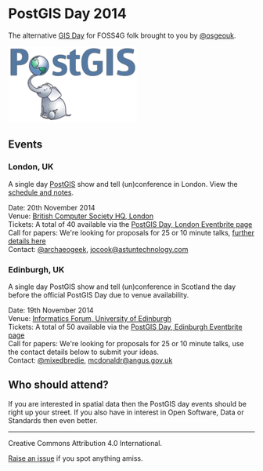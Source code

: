 # PostGIS Day 2014

The alternative [GIS Day](http://gisday.com/) for FOSS4G folk brought to you by
[@osgeouk](https://twitter.com/osgeouk).

![PostGIS logo](postgis-logo.png)

## Events

### London, UK

A single day [PostGIS](http://postgis.net) show and tell (un)conference in
London. View the [schedule and notes](./LONDON-2014-11-20.md).

Date: 20th November 2014  
Venue: [British Computer Society HQ, London](http://www.bcs.org/upload/pdf/london-office-guide.pdf)  
Tickets: A total of 40 available via the [PostGIS Day, London Eventbrite page](https://www.eventbrite.com/e/postgis-day-tickets-13226598111)  
Call for papers: We're looking for proposals for 25 or 10 minute talks, [further details here](http://lists.osgeo.org/pipermail/uk/2014-October/000678.html)  
Contact: [@archaeogeek](https://twitter.com/archaeogeek), [jocook@astuntechnology.com](mailto:jocook@astuntechnology.com)  

### Edinburgh, UK

A single day PostGIS show and tell (un)conference in Scotland the day before
the official PostGIS Day due to venue availability.

Date: 19th November 2014  
Venue: [Informatics Forum, University of Edinburgh](http://www.ed.ac.uk/schools-departments/informatics/about/location)  
Tickets: A total of 50 available via the [PostGIS Day, Edinburgh Eventbrite page](http://www.eventbrite.co.uk/e/postgis-day-tickets-13537381673)  
Call for papers: We're looking for proposals for 25 or 10 minute talks, use the contact details below to submit your ideas.  
Contact: [@mixedbredie](https://twitter.com/mixedbredie), [mcdonaldr@angus.gov.uk](mailto:mcdonaldr@angus.gov.uk)  

## Who should attend?

If you are interested in spatial data then the PostGIS day events should be
right up your street. If you also have in interest in Open Software, Data or
Standards then even better.

----

Creative Commons Attribution 4.0 International.

[Raise an issue](https://github.com/osgeouk/pgday/issues) if you spot anything amiss.
